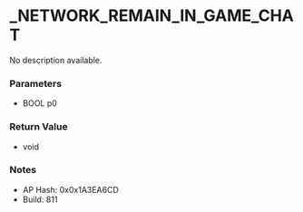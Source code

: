 # _NETWORK_REMAIN_IN_GAME_CHAT

No description available.

### Parameters
* BOOL p0

### Return Value
* void

### Notes
* AP Hash: 0x0x1A3EA6CD
* Build: 811

